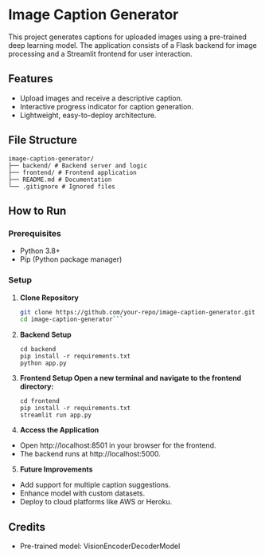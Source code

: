 # Image Caption Generator

This project generates captions for uploaded images using a pre-trained deep learning model. The application consists of a Flask backend for image processing and a Streamlit frontend for user interaction.

## Features
- Upload images and receive a descriptive caption.
- Interactive progress indicator for caption generation.
- Lightweight, easy-to-deploy architecture.


## File Structure

```
image-caption-generator/ 
├── backend/ # Backend server and logic 
├── frontend/ # Frontend application 
├── README.md # Documentation 
└── .gitignore # Ignored files
```


## How to Run

### Prerequisites
- Python 3.8+
- Pip (Python package manager)

### Setup

1. **Clone Repository**
   ```bash
   git clone https://github.com/your-repo/image-caption-generator.git
   cd image-caption-generator```

2. **Backend Setup**
   ```
   cd backend
   pip install -r requirements.txt
   python app.py
   ```
3. **Frontend Setup Open a new terminal and navigate to the frontend directory:**
   ```
   cd frontend
   pip install -r requirements.txt
   streamlit run app.py
   ```
4. **Access the Application**

- Open http://localhost:8501 in your browser for the frontend.
- The backend runs at http://localhost:5000.

5. **Future Improvements**
- Add support for multiple caption suggestions.
- Enhance model with custom datasets.
- Deploy to cloud platforms like AWS or Heroku.

## **Credits**
- Pre-trained model: VisionEncoderDecoderModel


